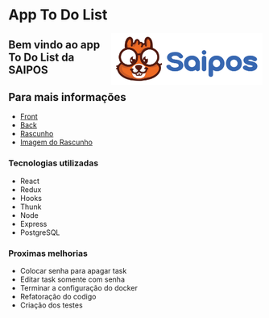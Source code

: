 # App To Do List

<img 
  src="./front-end/src/image/../images/logoSaipos.svg"
  width=300
  align="right"
/>

## Bem vindo ao app To Do List da SAIPOS
## Para mais informações
- [Front](https://github.com/vitor-rc1/to-do-list-saipos/tree/main/front-end)
- [Back](https://github.com/vitor-rc1/to-do-list-saipos/tree/main/back-end)
- [Rascunho](https://excalidraw.com/#json=6654950482378752,P3E9wNgtkLJ-dU0iBIiT-A)
- [Imagem do Rascunho](https://github.com/vitor-rc1/to-do-list-saipos/blob/main/public/todo_list.png)

### Tecnologias utilizadas
  - React
  - Redux
  - Hooks
  - Thunk
  - Node
  - Express
  - PostgreSQL

### Proximas melhorias
  - Colocar senha para apagar task
  - Editar task somente com senha 
  - Terminar a configuração do docker
  - Refatoração do codigo
  - Criação dos testes